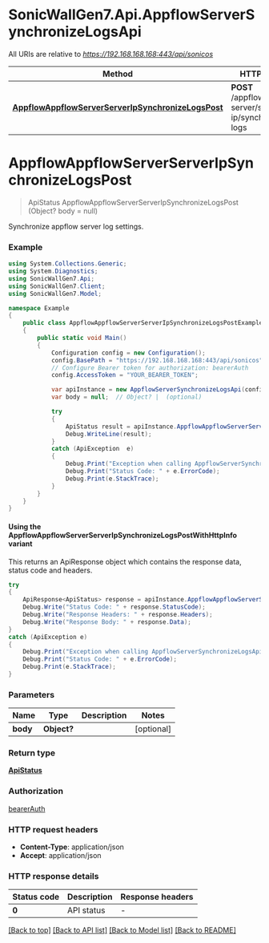 # SonicWallGen7.Api.AppflowServerSynchronizeLogsApi

All URIs are relative to *https://192.168.168.168:443/api/sonicos*

| Method | HTTP request | Description |
|--------|--------------|-------------|
| [**AppflowAppflowServerServerIpSynchronizeLogsPost**](AppflowServerSynchronizeLogsApi.md#appflowappflowserverserveripsynchronizelogspost) | **POST** /appflow/appflow-server/server-ip/synchronize-logs |  |

<a id="appflowappflowserverserveripsynchronizelogspost"></a>
# **AppflowAppflowServerServerIpSynchronizeLogsPost**
> ApiStatus AppflowAppflowServerServerIpSynchronizeLogsPost (Object? body = null)



Synchronize appflow server log settings.

### Example
```csharp
using System.Collections.Generic;
using System.Diagnostics;
using SonicWallGen7.Api;
using SonicWallGen7.Client;
using SonicWallGen7.Model;

namespace Example
{
    public class AppflowAppflowServerServerIpSynchronizeLogsPostExample
    {
        public static void Main()
        {
            Configuration config = new Configuration();
            config.BasePath = "https://192.168.168.168:443/api/sonicos";
            // Configure Bearer token for authorization: bearerAuth
            config.AccessToken = "YOUR_BEARER_TOKEN";

            var apiInstance = new AppflowServerSynchronizeLogsApi(config);
            var body = null;  // Object? |  (optional) 

            try
            {
                ApiStatus result = apiInstance.AppflowAppflowServerServerIpSynchronizeLogsPost(body);
                Debug.WriteLine(result);
            }
            catch (ApiException  e)
            {
                Debug.Print("Exception when calling AppflowServerSynchronizeLogsApi.AppflowAppflowServerServerIpSynchronizeLogsPost: " + e.Message);
                Debug.Print("Status Code: " + e.ErrorCode);
                Debug.Print(e.StackTrace);
            }
        }
    }
}
```

#### Using the AppflowAppflowServerServerIpSynchronizeLogsPostWithHttpInfo variant
This returns an ApiResponse object which contains the response data, status code and headers.

```csharp
try
{
    ApiResponse<ApiStatus> response = apiInstance.AppflowAppflowServerServerIpSynchronizeLogsPostWithHttpInfo(body);
    Debug.Write("Status Code: " + response.StatusCode);
    Debug.Write("Response Headers: " + response.Headers);
    Debug.Write("Response Body: " + response.Data);
}
catch (ApiException e)
{
    Debug.Print("Exception when calling AppflowServerSynchronizeLogsApi.AppflowAppflowServerServerIpSynchronizeLogsPostWithHttpInfo: " + e.Message);
    Debug.Print("Status Code: " + e.ErrorCode);
    Debug.Print(e.StackTrace);
}
```

### Parameters

| Name | Type | Description | Notes |
|------|------|-------------|-------|
| **body** | **Object?** |  | [optional]  |

### Return type

[**ApiStatus**](ApiStatus.md)

### Authorization

[bearerAuth](../README.md#bearerAuth)

### HTTP request headers

 - **Content-Type**: application/json
 - **Accept**: application/json


### HTTP response details
| Status code | Description | Response headers |
|-------------|-------------|------------------|
| **0** | API status |  -  |

[[Back to top]](#) [[Back to API list]](../README.md#documentation-for-api-endpoints) [[Back to Model list]](../README.md#documentation-for-models) [[Back to README]](../README.md)

